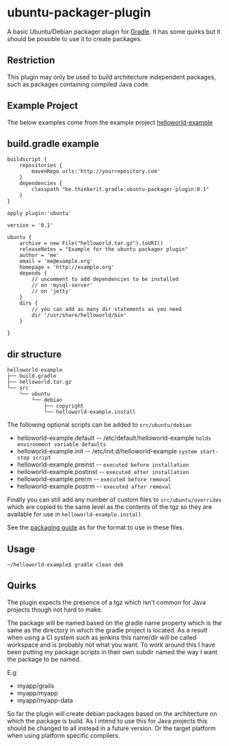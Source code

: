 ubuntu-packager-plugin
======================

A basic Ubuntu/Debian packager plugin for [Gradle](http://gradle.org).
It has some quirks but it should be possible to use it to create packages.

Restriction
-----------

This plugin may only be used to build architecture independent packages, such as packages containing compiled Java code.

Example Project
---------------

The below examples come from the example project [helloworld-example](https://github.com/sgo/helloworld-example)

build.gradle example
--------------------

    buildscript {
        repositories {
            mavenRepo urls:'http://yourrepository.com'
        }
        dependencies {
            classpath "be.thinkerit.gradle:ubuntu-packager-plugin:0.1"
        }
    }
        
    apply plugin:'ubuntu'
    
    version = '0.1'
    
    ubuntu {
        archive = new File("helloworld.tar.gz").toURI()
        releaseNotes = "Example for the ubuntu packager plugin"
        author = 'me'
        email = 'me@example.org'
        homepage = 'http://example.org'
        depends {
            // uncomment to add dependencies to be installed
            // on 'mysql-server'
            // on 'jetty'
        }
        dirs {
            // you can add as many dir statements as you need
            dir '/usr/share/helloworld/bin'
        }
    
    }

dir structure
-------------

    helloworld-example
    ├── build.gradle
    ├── helloworld.tar.gz
    └── src
        └── ubuntu
            └── debian
                ├── copyright
                └── helloworld-example.install

The following optional scripts can be added to `src/ubuntu/debian`

* helloworld-example.default -- /etc/default/helloworld-example `holds environment variable defaults`
* helloworld-example.init -- /etc/init.d/helloworld-example `system start-stop script`
* helloworld-example.preinst -- `executed before installation`
* helloworld-example.postinst -- `executed after installation`
* helloworld-example.prerm -- `executed before removal`
* helloworld-example.postrm -- `executed after removal`

Finally you can still add any number of custom files to `src/ubuntu/overrides` which are copied to the same level as the contents of the tgz so they are available for use in `helloworld-example.install`

See the [packaging guide](https://wiki.ubuntu.com/PackagingGuide/HandsOn) as for the format to use in these files.

Usage
-----

    ~/helloworld-example$ gradle clean deb

Quirks
------

The plugin expects the presence of a tgz which isn't common for Java projects though not hard to make.

The package will be named based on the gradle name property which is the same as the directory in which the gradle project is located. As a result when using a CI system such as jenkins this name/dir will be called workspace and is probably not what you want. To work around this I have been putting my package scripts in their own subdir named the way I want the package to be named.

E.g:

* myapp/grails
* myapp/myapp
* myapp/myapp-data

So far the plugin will create debian packages based on the architecture on which the package is build. As I intend to use this for Java projects this should be changed to all instead in a future version. Or the target platform when using platform specific compilers.

